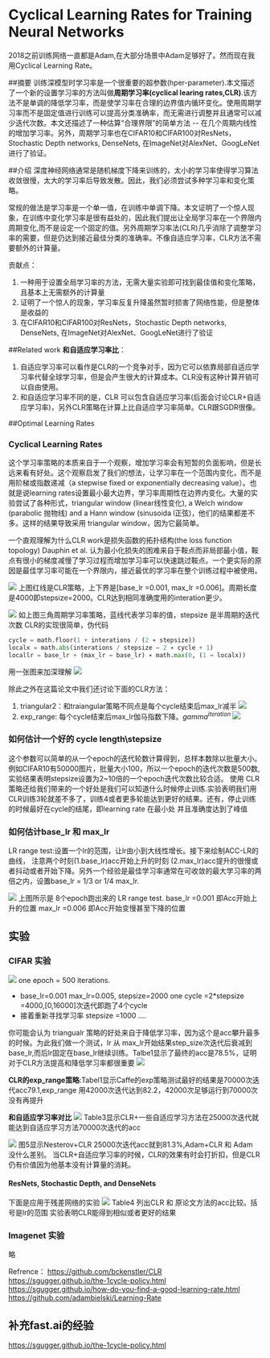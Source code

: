 # Cyclical Learning Rates for Training Neural Networks

2018之前训练网络一直都是Adam,在大部分场景中Adam足够好了。然而现在我用Cyclical Learning Rate。


##摘要
训练深模型时学习率是一个很重要的超参数(hper-parameter).本文描述了一个新的设置学习率的方法叫做**周期学习率(cyclical learing rates,CLR)**.该方法不是单调的降低学习率，而是使学习率在合理的边界值内循环变化。使用周期学习率而不是固定值进行训练可以提高分类准确率，而无需进行调整并且通常可以减少迭代次数。本文还描述了一种估算“合理界限”的简单方法 -- 在几个周期内线性的增加学习率。另外，周期学习率也在CIFAR10和CIFAR100对ResNets，Stochastic Depth networks,  DenseNets, 在ImageNet对AlexNet、GoogLeNet进行了验证。

##介绍
深度神经网络通常是随机梯度下降来训练的，太小的学习率使得学习算法收敛很慢，太大的学习率后导致发散。因此，我们必须尝试多种学习率和变化策略。

常规的做法是学习率是一个单一值，在训练中单调下降。本文证明了一个惊人现象，在训练中变化学习率是很有益处的，因此我们提出让全局学习率在一个界限内周期变化,而不是设定一个固定的值。另外周期学习率法(CLR)几乎消除了调整学习率的需要，但是仍达到接近最佳分类的准确率。不像自适应学习率，CLR方法不需要额外的计算量。

贡献点：
1. 一种用于设置全局学习率的方法，无需大量实验即可找到最佳值和变化策略，且基本上无需额外的计算量
2. 证明了一个惊人的现象，学习率反复升降虽然暂时损害了网络性能，但是整体是收益的
3. 在CIFAR10和CIFAR100对ResNets，Stochastic Depth networks,  DenseNets, 在ImageNet对AlexNet、GoogLeNet进行了验证

##Related work
**和自适应学习率比**：
1. 自适应学习率可以看作是CLR的一个竞争对手，因为它可以依靠局部自适应学习率代替全球学习率，但是会产生很大的计算成本。CLR没有这种计算开销可以自由使用。
2. 和自适应学习率不同的是，CLR 可以包含自适应学习率(后面会讨论CLR+自适应学习率)，另外CLR策略在计算上比自适应学习率简单。CLR跟SGDR很像。

##Optimal Learning Rates
### Cyclical Learning Rates
这个学习率策略的本质来自于一个观察，增加学习率会有短暂的负面影响，但是长远来看有好处。这个观察启发了我们的想法，让学习率在一个范围内变化，而不是用阶梯或指数递减（a stepwise fixed or exponentially decreasing value）。也就是说learning rates设置最小最大边界，学习率周期性在边界内变化。大量的实验尝试了各种形式，triangular window (linear线性变化), a Welch window (parabolic 抛物线) and a Hann window (sinusoida l正弦)，他们的结果都差不多。这样的结果导致采用 triangular window，因为它最简单。


一个直观理解为什么CLR work是损失函数的拓扑结构(the loss function topology)
Dauphin et al. 认为最小化损失的困难来自于鞍点而非局部最小值，鞍点有很小的梯度减慢了学习过程而增加学习率可以快速跳过鞍点。一个更实际的原因是最佳学习率可能在一个界限内，接近最优的学习率在整个训练过程中被使用。

![](imgs/clr2.png)
上图红线是CLR策略，上下界是[base_lr =0.001, max_lr =0.006]。周期长度是4000即stepsize=2000。CLR达到相同准确度用的interation更少。

![](imgs/CLR1.png)
如上图三角周期学习率策略，蓝线代表学习率的值，stepsize 是半周期的迭代次数
CLR的实现很简单，伪代码
```python
cycle = math.floor(1 + interations / (2 ∗ stepsize)) 
localx = math.abs(interations / stepsize − 2 ∗ cycle + 1) 
locallr = base_lr + (max_lr − base_lr) ∗ math.max(0, (1 − localx))
```
用一张图来加深理解
![](imgs/clr3.png)

除此之外在这篇论文中我们还讨论下面的CLR方法：
1. triangular2：和traiangular策略不同点是每个cycle结束后max_lr减半
![](imgs/clr4.png)
1. exp_range: 每个cycle结束后max_lr伽马指数下降。$gamma^{iteration}$
![](imgs/clr5.png)

### 如何估计一个好的 cycle length\stepsize
这个参数可以简单的从一个epoch的迭代轮数计算得到，总样本数除以批量大小。例如CIFAR10有50000图片，批量大小100，所以一个epoch的迭代次数是500数,实验结果表明stepsize设置为2~10倍的一个epoch迭代次数比较合适。
使用 CLR 策略还给我们带来的一个好处是我们可以知道什么时候停止训练.实验表明我们用CLR训练3轮就差不多了，训练4或者更多轮能达到更好的结果。还有，停止训练的时候最好在cycle的结尾，即learning rate 在最小处 并且准确度达到了峰值

### 如何估计base_lr 和 max_lr
LR range test:设置一个lr的范围，让lr由小到大线性增长。接下来绘制ACC-LR的曲线，
注意两个时刻(1.base_lr)acc开始上升的时刻 (2.max_lr)acc提升的很慢或者抖动或者开始下降。另外一个经验是最佳学习率通常在可收敛的最大学习率的两倍之内，设置base_lr = 1/3 or 1/4 max_lr.

![](imgs/clr6.png)
上图所示是 8个epoch跑出来的 LR range test.
base_lr =0.001 即Acc开始上升的位置
max_lr =0.006 即Acc开始变慢甚至下降的位置

## 实验
### CIFAR 实验
![](imgs/clr7.png)
one epoch = 500 iterations.
* base_lr=0.001 max_lr=0.005, stepsize=2000 one cycle =2*stepsize =4000,[0,16000]次迭代即跑了4个cycle
* 接着重新寻找学习率 stepsize =1000 ....

你可能会认为 triangualr 策略的好处来自于降低学习率，因为这个是acc攀升最多的时候。为此我们做一个测试，lr 从 max_lr开始结果step_size次迭代后衰减到base_lr,而后lr固定在base_lr继续训练。Talbe1显示了最终的acc是78.5%，证明对于CLR方法提高和降低学习率都很重要
![](imgs/CLR8.png)

**CLR的exp_range策略**:Tabel1显示Caffe的exp策略测试最好的结果是70000次迭代acc79.1,exp_range 用42000次迭代达到82.2，42000次足够运行到70000次没有再提升

**和自适应学习率对比**
![](imgs/CLR9.png)
Table3显示CLR+一些自适应学习方法在25000次迭代就能达到自适应学习方法70000次迭代的acc

![](imgs/clr10.png)
图5显示Nesterov+CLR 25000次迭代acc就到81.3%,Adam+CLR 和 Adam 没什么差别。
当CLR+自适应学习率的时候，CLR的效果有时会打折扣，但是CLR仍有价值因为他基本没有计算量的消耗。

#### ResNets, Stochastic Depth, and DenseNets
下面是应用于残差网络的实验
![](imgs/clr11.png)
Table4 列出CLR 和 原论文方法的acc比较。括号是lr的范围
实验表明CLR能得到相似或者更好的结果

### Imagenet 实验
略

Refrence：
https://github.com/bckenstler/CLR
https://sgugger.github.io/the-1cycle-policy.html
https://sgugger.github.io/how-do-you-find-a-good-learning-rate.html
https://github.com/adambielski/Learning-Rate


## 补充fast.ai的经验
https://sgugger.github.io/the-1cycle-policy.html
